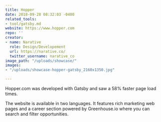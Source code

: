 ```yaml
---
title: Hopper
date: 2018-09-28 08:32:03 -0400
related_tools:
- tool/gatsby.md
website: https://www.hopper.com
repo: ''
creator:
- name: Narative
  role: Design/Developement
  url: https://narative.co/
  twitter_username: narative_co
image_path: "/uploads/showcase/"
images:
- "/uploads/showcase-hopper-gatsby_2160x1350.jpg"

---
```

Hopper.com was developed with Gatsby and saw a 58% faster page load times.

The website is available in two languages. It features rich marketing web pages and a career section powered by Greenhouse.io where you can search and filter opportunities.